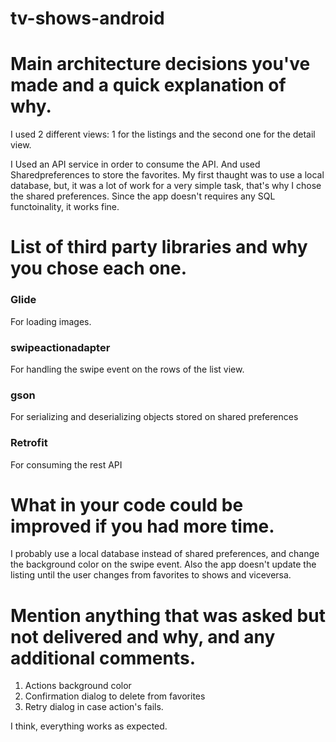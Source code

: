 # tv-shows-android

#	Main architecture decisions you've made and a quick explanation of why.

I used 2 different views: 1 for the listings and the second one for the detail view.

I Used an API service in order to consume the API. And used Sharedpreferences to store the favorites. 
My first thaught was to use a local database, but, it was a lot of work for a very simple task, that's why I 
chose the shared preferences. Since the app doesn't requires any SQL functoinality, it works fine.

#	List of third party libraries and why you chose each one.

### Glide 

For loading images.

### swipeactionadapter

For handling the swipe event on the rows of the list view.

### gson

For serializing and deserializing objects stored on shared preferences

### Retrofit

For consuming the rest API

#	What in your code could be improved if you had more time.

I probably use a local database instead of shared preferences, and change the background color on the swipe event.
Also the app doesn't update the listing until the user changes from favorites to shows and viceversa.

#	Mention anything that was asked but not delivered and why, and any additional comments.

1. Actions background color
2. Confirmation dialog to delete from favorites
3. Retry dialog in case action's fails.


I think, everything works as expected.



